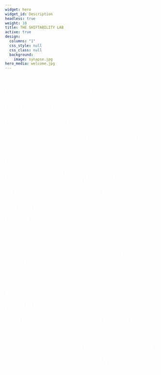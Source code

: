 ```yaml
---
widget: hero
widget_id: Description
headless: true
weight: 10
title: THE SHIFTABILITY LAB
active: true
design:
  columns: "1"
  css_style: null
  css_class: null
  background:
    image: synapse.jpg
hero_media: welcome.jpg
---
```


<br>

<span style="color:white">

## Welcome to the **Shiftability Lab**.

### Neurosignalling and neurodiversity
The human brain contains about 100 billion neurons which are the building blocks of our nervous system. They are connected in a variety of ways and form networks which are specialised for different human behaviours.
Communication across brain networks depends on chemical signals.
Differences in these brain networks and the chemicals associated with them make each person unique. We want to explore these differences in people with and without neurodiverse conditions such as autism.

### Our aim
The Shiftability study aims to improve understanding of the differences in brain chemistry between people with and without conditions like autism. We are working with adults (ages 18 to 65) from various backgrounds and communities. We use a combination of state-of-the-art tools such as MRI and EEG scans alongside traditional behavioural assessments to capture specific brain characteristics of neurotypical and neurodiverse people. We also explore the ways in which different brains respond to drugs which target various neurosignalling pathways.

### Our focus
MRI scanning is a safe way of producing detailed images of the brain using magnetism. It does not use any form of ionising radiation (unlike X-ray) or radioactive substances (unlike PET imaging). EEG is another safe way to study the brain by recording brain signals moment by moment. We use these tools to capture the response to single doses of drugs which briefly shift brain signalling. The drugs used in our projects have been extensively tested and found to be generally safe. For example, Tianeptine (an antidepressant), cannabidiol, arbaclofen and soon low dose psilocybin.

We particularly want to understand whether there are brain signalling differences between neurotypical and neurodiverse individuals.

### Our collaborations
As part of the AIMS-2-TRIALS project - the largest mental health study in Europe – we collaborate with an international network of scientists to gain new insights regarding the structure, function and chemistry of conditions such as autism. Everyone who is neurodiverse is different and we want to understand what biology is shared and what is unique to each individual. 

### Making a difference
We hope that our projects will expedite the discovery and development of novel strategies to tackle some of the difficulties that some people with conditions like autism experience daily. We hope that this would ultimately improve their physical and mental health and well-being while also preserving their unique and valuable skills.

 </span>
